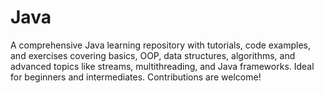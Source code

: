 # Java
A comprehensive Java learning repository with tutorials, code examples, and exercises covering basics, OOP, data structures, algorithms, and advanced topics like streams, multithreading, and Java frameworks. Ideal for beginners and intermediates. Contributions are welcome!
